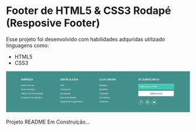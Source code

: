 <h1>Footer de HTML5 & CSS3 Rodapé (Resposive Footer)</h1>

<p>Esse projeto foi desenvolvido com habilidades adquridas utilizado linguagens como:</p>

<ul>
<li>HTML5</li>
<li>CSS3</li>
</ul>

<img src="IMG/img-do-projeto.JPG"/>

<br>
<p>Projeto README Em Construição...</p>
